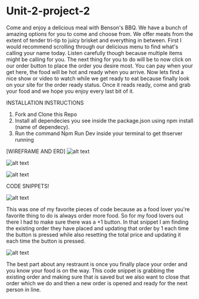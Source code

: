 # Unit-2-project-2

Come and enjoy a delicious meal with Benson's BBQ. We have a bunch of amazing options for you to come and choose from. We offer meats from the extent of tender tri-tip to juicy brisket and everything in between.
First I would recommend scrolling through our delicious menu to find what's calling your name today. Listen carefully though because multiple items might be calling for you.
The next thing for you to do will be to now click on our order button to place the order you desire most. You can pay when your get here, the food will be hot and ready when you arrive.
Now lets find a nice show or video to watch while we get ready to eat because finally look on your site for the order ready status. Once it reads ready, come and grab your food and we hope you enjoy every last bit of it.


INSTALLATION INSTRUCTIONS
1. Fork and Clone this Repo
2. Install all dependecies you see inside the package.json using npm install (name of dependecy).
3. Run the command Npm Run Dev inside your terminal to get thserver running


[WIREFRAME AND ERD]
![alt text](<Screenshot 2024-06-08 at 2.58.02 PM.png>)

![alt text](<Screenshot 2024-06-08 at 2.57.50 PM.png>)

![alt text](<Screenshot 2024-06-08 at 10.42.22 AM.png>)

CODE SNIPPETS!

![alt text](<Screenshot 2024-06-10 at 7.24.19 PM.png>)

This was one of my favorite pieces of code because as a food lover you're favorite thing to do is always order more food. So for my food lovers out there I had to make sure there was a +1 button. In that snippet I am finding the existing order they have placed and updating that order by 1 each time the button is pressed while also resetting the total price and updating it each time the button is pressed.



![alt text](<Screenshot 2024-06-10 at 7.28.35 PM.png>)

The best part about any restraunt is once you finally place your order and you know your food is on the way. This code snippet is grabbing the existing order and making sure that is saved but we also want to close that order which we do and then a new order is opened and ready for the next person in line.
